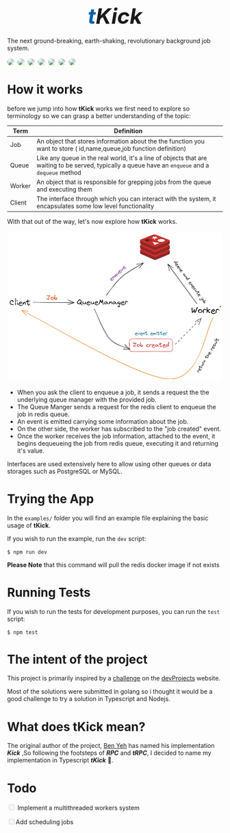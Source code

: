 # <span class="title">**_<span class="blue">t</span>Kick_**</span>

The next ground-breaking, earth-shaking, revolutionary background job system.

<div class="badges">
<img src="https://img.shields.io/badge/TypeScript-007ACC?style=for-the-badge&logo=typescript&logoColor=white">

<img src = "https://img.shields.io/badge/Node.js-43853D?style=for-the-badge&logo=node.js&logoColor=white">

<img src="https://img.shields.io/badge/redis-%23DD0031.svg?&style=for-the-badge&logo=redis&logoColor=white">
<img src="https://img.shields.io/badge/Jest-323330?style=for-the-badge&logo=Jest&logoColor=white">

<img src="https://img.shields.io/badge/prettier-1A2C34?style=for-the-badge&logo=prettier&logoColor=F7BA3E">

<img src="https://img.shields.io/badge/eslint-3A33D1?style=for-the-badge&logo=eslint&logoColor=white">

<img src="https://img.shields.io/badge/GIT-E44C30?style=for-the-badge&logo=git&logoColor=white">
</div>

# How it works

before we jump into how **tKick** works we first need to explore so terminology so we can grasp a better understanding of the topic:

| Term   | Definition                                                                                                                                         |
| ------ | -------------------------------------------------------------------------------------------------------------------------------------------------- |
| Job    | An object that stores information about the the function you want to store ( id,name,queue,job function definition)                                |
| Queue  | Like any queue in the real world, it's a line of objects that are waiting to be served, typically a queue have an `enqueue` and a `dequeue` method |
| Worker | An object that is responsible for grepping jobs from the queue and executing them                                                                  |
| Client | The interface through which you can interact with the system, it encapsulates some low level functionality                                         |

With that out of the way, let's now explore how **tKick** works.

![illustration](./docs/illustration.png)

-   When you ask the client to enqueue a job, it sends a request the the underlying queue manager with the provided job.
-   The Queue Manger sends a request for the redis client to enqueue the job in redis queue.
-   An event is emitted carrying some information about the job.
-   On the other side, the worker has subscribed to the "job created" event.
-   Once the worker receives the job information, attached to the event, it begins dequeueing the job from redis queue, executing it and returning it's value.

Interfaces are used extensively here to allow using other queues or data storages such as PostgreSQL or MySQL.

# Trying the App

In the `examples/` folder you will find an example file explaining the basic usage of **tKick**.

If you wish to run the example, run the `dev` script:

```console
$ npm run dev
```

**Please Note** that this command will pull the redis docker image if not exists

# Running Tests

If you wish to run the tests for development purposes, you can run the `test` script:

```console
$ npm test
```

# The intent of the project

This project is primarily inspired by a [challenge]("https://www.codementor.io/projects/tool/background-job-system-atx32exogo") on the [devProjects]("https://www.codementor.io/projects") website.

Most of the solutions were submitted in golang so i thought it would be a good challenge to try a solution in Typescript and Nodejs.

# What does **tKick** mean?

The original author of the project, [Ben Yeh](https://github.com/ocowchun) has named his implementation _**Kick**_ ,So following the footsteps of _**RPC**_ and _**tRPC**_, I decided to name my implementation in Typescript _**tKick**_ 👀.

# Todo

<input type="checkbox" disabled> Implement a multithreaded workers system</input>

<input type="checkbox" disabled>Add scheduling jobs</input>

<style>
    img{
        border-radius:1rem;
    }
    .badges{
        display:flex;
        flex-wrap:wrap;
        gap:0.5rem;
        margin:1rem 0
    }
    .title{
        display:flex;
        justify-content:center;
        font-size:50px;
    }
    .blue{
        color:#0563a6;
    }
</style>
